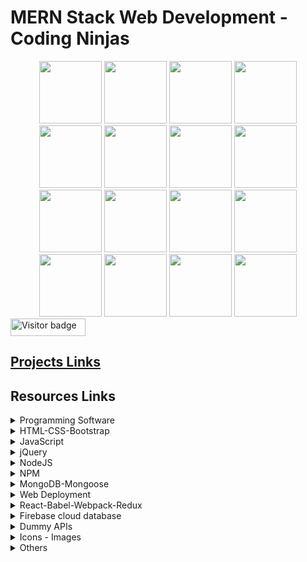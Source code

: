 # MERN Stack Web Development - Coding Ninjas

<div align="center">
      <img src="https://github.com/user-attachments/assets/2c0afb11-181d-4523-b170-2f7e7d76eec1" width="100"/>
      <img src="https://github.com/user-attachments/assets/0c7801ae-a8f0-4616-af68-22b6b31d44da" width="100"/>
      <img src="https://github.com/user-attachments/assets/8fe24ffe-7ead-4cd5-a11c-3171cad1786b" width="100"/>
      <img src="https://github.com/user-attachments/assets/e3408e5c-5d09-45a1-af18-c3af2b50fa40" width="100"/>
      <img src="https://github.com/user-attachments/assets/18fd7c16-337c-497f-8447-ece0d1dd3ac4" width="100"/>
      <img src="https://github.com/user-attachments/assets/a9c0029b-a424-4a3c-b0cc-5b610d3f4b3e" width="100"/>
      <img src="https://github.com/user-attachments/assets/36eef8a6-0598-4dea-b62e-cc42a027c690" width="100"/>
      <img src="https://github.com/user-attachments/assets/028267b6-5ed4-4c5a-9e46-bfb64ae8f8fb" width="100"/>
      <img src="https://github.com/user-attachments/assets/8da46e02-2526-429e-a5d7-a4eed5ca3c02" width="100"/>
      <img src="https://github.com/user-attachments/assets/6b6e1906-2c17-49fb-985d-896e47dca5d4" width="100"/>
      <img src="https://github.com/user-attachments/assets/a2d60cbd-9e3d-44b9-b9cb-c56f3838ab29" width="100"/>
      <img src="https://github.com/user-attachments/assets/63b78226-37d7-4332-9445-c2eac9b0869f" width="100"/>
      <img src="https://github.com/user-attachments/assets/80f5a25a-49ac-403e-845c-8b216ed0574e" width="100"/>
      <img src="https://github.com/user-attachments/assets/f2251227-5832-402b-844b-bcb5cd50b0aa" width="100"/>
      <img src="https://github.com/user-attachments/assets/90175aa9-4b8b-4a1e-a450-6f1fa55664c8" width="100"/>
      <img src="https://github.com/user-attachments/assets/b66e177a-ea84-43c6-91d3-598aba90da05" width="100"/>
</div>

<div id="badges">
  <img src="https://api.visitorbadge.io/api/visitors?path=jaydattpatel%2FMERN-Stack&label=Visitors&labelColor=%23720026&countColor=%23ffae00" alt="Visitor badge" width="120" height="28"/>
</div>

## [Projects Links](https://mern-jp.glitch.me)

## Resources Links

<details>
  <summary>Programming Software</summary>

- [Visual Studio Code](https://code.visualstudio.com/)
- [Sublime Text Editor](https://www.sublimetext.com/)
- [Node.js](https://nodejs.org/en)
- [GitHub Desktop](https://desktop.github.com/?ref_cta=download+desktop&ref_loc=installing+github+desktop&ref_page=docs)
- [Git](https://git-scm.com/)
- [MongoDB | MongoDB Community Server](https://www.mongodb.com/try/download/community)
- [MongoDB Shell](https://www.mongodb.com/try/download/shell)
- [jQuery](https://jquery.com/)
- [Postman API Platform](https://www.postman.com/)
  </details>

<details>
    <summary>HTML-CSS-Bootstrap</summary>

- [HTML: HyperText Markup Language | MDN](https://developer.mozilla.org/en-US/docs/Web/HTML)
- [CSS: Cascading Style Sheets | MDN](https://developer.mozilla.org/en-US/docs/Web/CSS)
- [Bootstrap v5.3](https://getbootstrap.com/docs/5.3/getting-started/introduction/)
- [Design resources for developers](https://github.com/bradtraversy/design-resources-for-developers)
- [CSS-Tricks](https://css-tricks.com/guides/)
- [Animate.css | A cross-browser library of CSS animations.](https://animate.style/)
- [Color Palettes - Coolors](https://coolors.co/palettes/trending)
- [Color Picker](https://redketchup.io/color-picker)
- [HTML Color Codes](https://hexcolor.co/)
  </details>

<details>
    <summary>JavaScript</summary>

- [ECMA-262 - Ecma International](https://ecma-international.org/publications-and-standards/standards/ecma-262/)
- [JavaScript](https://www.javascripttutorial.net/)
- [Worker threads | Node.js v22.4.1 Documentation](https://nodejs.org/api/worker_threads.html)
- [The Modern JavaScript Tutorial](https://javascript.info/)
  </details>

<details>
    <summary>jQuery</summary>

- [jQuery | CDN link | min.js](https://releases.jquery.com/)
- [ jQuery | Download](https://jquery.com/download/)
- [jQuery API Documentation](https://api.jquery.com/)
  </details>

<details>
    <summary>NodeJS </summary>

- [Node.js v22.3.0 Documentation | Modules: CommonJS modules](https://nodejs.org/api/modules.html)
- [npm Docs | CLI Commands](https://docs.npmjs.com/cli/v10/commands)
- [Crypto | Node.js v22.9.0 Documentation](https://nodejs.org/api/crypto.html)
- [Jest | Delightful JavaScript Testing](https://jestjs.io/)
- [Axios Docs](https://axios-http.com/docs/intro)
- [libuv | Cross-platform asynchronous I/O](https://libuv.org/)
- [Axios with Async/Await in JavaScript](https://rapidapi.com/guides/axios-async-await)
- [Nodemailer](https://nodemailer.com/about/)
- [Postman documentation overview | Postman Learning Center](https://learning.postman.com/docs/introduction/overview/)
- [Express 5.x - API Reference](https://expressjs.com/en/5x/api.html)
- [Express all error handling for application level](https://expressjs.com/en/guide/error-handling.html)
- [EJS -- Embedded JavaScript templates](https://ejs.co/#install)
- [express-validator | express-validator](https://express-validator.github.io/docs/)
- [JSON Web Tokens - jwt.io](https://jwt.io/)
- [RandomKeygen - The Secure Password &amp; Keygen Generator](https://randomkeygen.com/)
- [Swagger Editor](https://editor.swagger.io/?_gl=1*l1qk2y*_gcl_au*ODkxODMwMjE4LjE3MjAyMzk3MzQ.&_ga=2.241556226.1674630138.1720239732-330852886.1720239732)
- [Swagger Documentation](https://swagger.io/docs/)
- [REST API URI Naming Conventions and Best Practices](https://restfulapi.net/resource-naming/)
- [OpenAPI Docs for Swagger](https://spec.openapis.org/oas/latest.html)
- [MongoDB Node Driver - Node.js Driver v6.9](https://www.mongodb.com/docs/drivers/node/current/)
- [Mongoose v8.5.1: Schemas](https://mongoosejs.com/docs/guide.html)
- [Socket.IO](https://socket.io/docs/v4)
- [Plugins - Grunt: The JavaScript Task Runner](https://gruntjs.com/plugins)
- [Gulp.js](https://gulpjs.com/docs/en/getting-started/quick-start)
- [gulp.js | plugin](https://gulpjs.com/plugins/)
- [PM2 | Documentation](https://pm2.io/docs/plus/overview/)
- [Papa Parse](https://www.papaparse.com/docs)
- [CSV Parse - Usage](https://csv.js.org/parse/)
- [DataTables | Javascript table library](https://datatables.net/)
- [Rotate | API Document](https://zingchart.github.io/zingtouch/docs/class/src/gestures/Rotate.js~Rotate.html)
- [Hammer.JS - Hammer.js](https://hammerjs.github.io/)
- [OpenAI API](https://platform.openai.com/docs/quickstart?context=node)
  </details>

<details>
    <summary>NPM</summary>

- [npm | Home](https://www.npmjs.com/)
- [npm CLI | npm Docs](https://docs.npmjs.com/cli/v10)

### NPM Packages

- [jest - npm](https://www.npmjs.com/package/jest)
- [nodemon - npm](https://www.npmjs.com/package/nodemon)
- [axios - npm](https://www.npmjs.com/package/axios)
- [path - npm](https://www.npmjs.com/package/path)
- [nodemailer - npm](https://www.npmjs.com/package/nodemailer)
- [fs-extra - npm](https://www.npmjs.com/package/fs-extra)
- [express - npm](https://www.npmjs.com/package/express)
- [ejs - npm](https://www.npmjs.com/package/ejs)
- [express-ejs-layouts - npm](https://www.npmjs.com/package/express-ejs-layouts)
- [express-validator - npm](https://www.npmjs.com/package/express-validator)
- [express-session - npm](https://www.npmjs.com/package/express-session)
- [multer - npm](https://www.npmjs.com/package/multer)
- [cookie-parser - npm](https://www.npmjs.com/package/cookie-parser)
- [cookie - npm](https://www.npmjs.com/package/cookie)
- [jsonwebtoken - npm](https://www.npmjs.com/package/jsonwebtoken)
- [swagger-ui-express - npm](https://www.npmjs.com/package/swagger-ui-express)
- [cors - npm](https://www.npmjs.com/package/cors)
- [winston - npm for Logger](https://www.npmjs.com/package/winston)
- [bcrypt - npm for password encrypt](https://www.npmjs.com/package/bcrypt)
- [dotenv - npm for load environment variables](https://www.npmjs.com/package/dotenv)
- [mongodb - npm](https://www.npmjs.com/package/mongodb)
- [mongoose - npm](https://www.npmjs.com/package/mongoose)
- [socket.io - npm](https://www.npmjs.com/package/socket.io)
- [pm2 - npm](https://www.npmjs.com/package/pm2)
- [create-react-app - npm](https://www.npmjs.com/package/create-react-app)
- [react - npm](https://www.npmjs.com/package/react)
- [react-dom - npm](https://www.npmjs.com/package/react-dom)
- [react-scripts - npm](https://www.npmjs.com/package/react-scripts)
- [styled-components - npm](https://www.npmjs.com/package/styled-components)
- [react-toastify - npm](https://www.npmjs.com/package/react-toastify)
- [react-router-dom - npm](https://www.npmjs.com/package/react-router-dom)
- [redux - npm](https://www.npmjs.com/package/redux)
- [react-redux - npm](https://www.npmjs.com/package/react-redux)
- [papaparse - npm](https://www.npmjs.com/package/papaparse)
- [csv-parse - npm](https://www.npmjs.com/package/csv-parse)
- [connect-flash - npm](https://www.npmjs.com/package/connect-flash)
- [zingtouch - npm](https://www.npmjs.com/package/zingtouch)
- [hammerjs - npm](https://www.npmjs.com/package/hammerjs)
- [cypress - npm](https://www.npmjs.com/package/cypress)
- [@reduxjs/toolkit - npm](https://www.npmjs.com/package/@reduxjs/toolkit)

### Grunt

- [grunt - npm](https://www.npmjs.com/package/grunt)
- [grunt-cli - npm](https://www.npmjs.com/package/grunt-cli)
- [grunt-contrib-uglify - npm](https://www.npmjs.com/package/grunt-contrib-uglify)
- [grunt-contrib-cssmin - npm](https://www.npmjs.com/package/grunt-contrib-cssmin)
- [grunt-contrib-htmlmin - npm](https://www.npmjs.com/package/grunt-contrib-htmlmin)
- [grunt-contrib-imagemin - npm](https://www.npmjs.com/package/grunt-contrib-imagemin)
- [grunt-replace - npm](https://www.npmjs.com/package/grunt-replace)

### Gulp

- [gulp-cli - npm](https://www.npmjs.com/package/gulp-cli)
- [gulp - npm](https://www.npmjs.com/package/gulp)
- [gulp-uglify - npm](https://www.npmjs.com/package/gulp-uglify)
- [gulp-clean-css - npm](https://www.npmjs.com/package/gulp-clean-css)
- [gulp-htmlmin - npm](https://www.npmjs.com/package/gulp-htmlmin)
- [gulp-imagemin - npm](https://www.npmjs.com/package/gulp-imagemin)
- [gulp-replace - npm](https://www.npmjs.com/package/gulp-replace)

  </details>

<details>
    <summary>MongoDB-Mongoose</summary>

- [MongoDB Cheat Sheet | MongoDB](https://www.mongodb.com/developer/products/mongodb/cheat-sheet/)
- [MongoDB Cheat Sheet (Basic to Advanced) - GeeksforGeeks](https://www.geeksforgeeks.org/mongodb-cheat-sheet/)
- [MongoDB Cheat Sheet](https://gist.github.com/jaydattpatel/bbd72234755f66ba7cb787811829d590)
- [Mongoose v8.5.1: Getting Started](https://mongoosejs.com/docs/index.html)
  </details>

<details>
    <summary>Web Deployment</summary>

- [Amazon Web Services (AWS)](https://aws.amazon.com/)
- [Render | Cloud Application Hosting for Developers](https://render.com/)
- [Glitch : Web Deployment](https://glitch.com/)
- [Netlify | Web deployment](https://www.netlify.com/)
  </details>

<details>
    <summary>React-Babel-Webpack-Redux</summary>

- [Quick Start – React](https://react.dev/learn)
- [Babel · Babel](https://babeljs.io/)
- [React Developer Tools - Chrome Extension](https://chromewebstore.google.com/detail/react-developer-tools/fmkadmapgofadopljbjfkapdkoienihi?hl=en-US&utm_source=ext_sidebar)
- [webpack](https://webpack.js.org/)
- [Create React App](https://create-react-app.dev/)
- [GitHub - facebook/create-react-app](https://github.com/facebook/create-react-app)
- [styled-components](https://styled-components.com/)
- [CSS Modules Stylesheet | Create React App](https://create-react-app.dev/docs/adding-a-css-modules-stylesheet/)
- [createContext – React](https://react.dev/reference/react/createContext)
- [React Router Home | React Router](https://reactrouter.com/home)
- [React Router API Reference](https://api.reactrouter.com/v7/)
- [React Router Home v7.0.1 | React Router](https://reactrouter.com/7.0.1/home)
- [Redux | A JS library for predictable and maintainable global state management](https://redux.js.org/)
- [Redux Fundamentals, Part 2: Concepts and Data Flow | Redux](https://redux.js.org/tutorials/fundamentals/part-2-concepts-data-flow)
- [React Redux](https://react-redux.js.org/)
- [React Redux | Document](https://react-redux.js.org/introduction/getting-started)
- [Redux Toolkit](https://redux-toolkit.js.org/)
- [Redux Toolkit | Document](https://redux-toolkit.js.org/introduction/getting-started)
  </details>

<details>
    <summary>Firebase cloud database</summary>

- [Firebase | Google&#39;s Mobile and Web App Development Platform](https://firebase.google.com/)
- [Firestore  |  docs](https://firebase.google.com/docs/firestore)
  </details>

<details>
    <summary>Dummy APIs</summary>

- [DummyJSON - Fake REST API of JSON data for development](https://dummyjson.com/)
- [Random Images](https://picsum.photos/)
- [Datamuse API Access](https://www.datamuse.com/api/)
- [API | TasteDive](https://tastedive.com/read/api)
  </details>

<details>
    <summary>Icons - Images</summary>

- [Font Awesome](https://fontawesome.com/)
- [Icons · Bootstrap v5.3](https://getbootstrap.com/docs/5.3/extend/icons/)
- [Iconscout.com](https://iconscout.com/)
- [Giphy.com](https://giphy.com/stickers/hacktiv8-coding-codingfromhome-fromhome-M9gbBd9nbDrOTu1Mqx?utm_source=media-link&utm_medium=landing&utm_campaign=Media+Links&utm_term=)
- [Freepik](https://www.freepik.com/)
- [Motionelements](https://www.motionelements.com/free/gifs)
- [Figma: The Collaborative Interface Design Tool](https://www.figma.com/)
- [PNGWing - Exclusive png design images](https://www.pngwing.com/)
- [SVG icons - W3C Design System](https://design-system.w3.org/styles/svg-icons.html)
- [ICONSVG - Quick customizable SVG icons for your project](https://iconsvg.xyz/)
- [Bootstrap Icons · Official open source SVG icon library for Bootstrap](https://icons.getbootstrap.com/)
- [Open Source Icon Sets - Iconify](https://icon-sets.iconify.design/)
- [DEVICON | icons font for all programming languages and development tools](https://devicon.dev/)
- [Vector icons - SVG, PSD, PNG, EPS &amp; Icon Font - Thousands of free icons](https://www.flaticon.com/icons)
- [React Icons](https://react-icons.github.io/react-icons/)
- [Google Fonts icons](https://fonts.google.com/icons)
  </details>

<details>
    <summary>Others</summary>
Graphs plot

- [Plotly javascript graphing library in JavaScript](https://plotly.com/javascript/)
- [D3 by Observable | The JavaScript library for bespoke data visualization](https://d3js.org/)

  </details>
